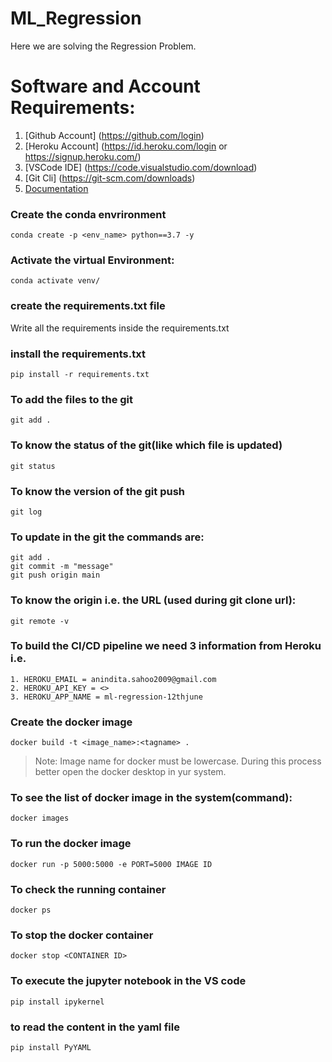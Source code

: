 # ML_Regression
Here we are solving the Regression Problem.

# Software and Account Requirements:

1. [Github Account] (https://github.com/login)
2. [Heroku Account] (https://id.heroku.com/login or https://signup.heroku.com/)
3. [VSCode IDE] (https://code.visualstudio.com/download)
4. [Git Cli] (https://git-scm.com/downloads)
5. [Documentation](https://git-scm.com/docs/gittutorial)

### Create the conda envrironment 
```
conda create -p <env_name> python==3.7 -y
```
### Activate the virtual Environment:
```
conda activate venv/
```
### create the requirements.txt file
Write all the requirements inside the requirements.txt

### install the requirements.txt
```
pip install -r requirements.txt
```
### To add the files to the git
```
git add .
```
### To know the status of the git(like which file is updated)
```
git status
```
### To know the version of the git push
```
git log
```
### To update in the git the commands are:
```
git add .
git commit -m "message"
git push origin main
```
### To know the origin i.e. the URL (used during git clone url):
```
git remote -v
```
### To build the CI/CD pipeline we need 3 information from Heroku i.e.
```
1. HEROKU_EMAIL = anindita.sahoo2009@gmail.com
2. HEROKU_API_KEY = <>
3. HEROKU_APP_NAME = ml-regression-12thjune
```
### Create the docker image
```
docker build -t <image_name>:<tagname> .
```
> Note: Image name for docker must be lowercase.
> During this process better open the docker desktop in yur system.
### To see the list of docker image in the system(command):
```
docker images
```
### To run the docker image
```
docker run -p 5000:5000 -e PORT=5000 IMAGE ID
```
### To check the running container
```
docker ps
```
### To stop the docker container
```
docker stop <CONTAINER ID>
```
### To execute the jupyter notebook in the VS code
```
pip install ipykernel
```
### to read the content in the yaml file
```
pip install PyYAML
```

